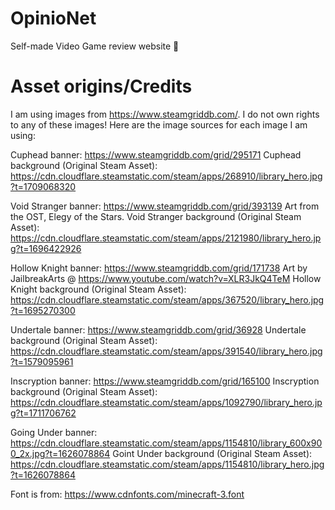 # OpinioNet
Self-made Video Game review website 👾

# Asset origins/Credits
I am using images from https://www.steamgriddb.com/. I do not own rights to
any of these images! Here are the image sources for each image I am using:

Cuphead banner: https://www.steamgriddb.com/grid/295171
Cuphead background (Original Steam Asset): https://cdn.cloudflare.steamstatic.com/steam/apps/268910/library_hero.jpg?t=1709068320

Void Stranger banner: https://www.steamgriddb.com/grid/393139
Art from the OST, Elegy of the Stars.
Void Stranger background (Original Steam Asset): https://cdn.cloudflare.steamstatic.com/steam/apps/2121980/library_hero.jpg?t=1696422926

Hollow Knight banner: https://www.steamgriddb.com/grid/171738
Art by JailbreakArts @ https://www.youtube.com/watch?v=XLR3JkQ4TeM
Hollow Knight background (Original Steam Asset): https://cdn.cloudflare.steamstatic.com/steam/apps/367520/library_hero.jpg?t=1695270300

Undertale banner: https://www.steamgriddb.com/grid/36928
Undertale background (Original Steam Asset): https://cdn.cloudflare.steamstatic.com/steam/apps/391540/library_hero.jpg?t=1579095961

Inscryption banner: https://www.steamgriddb.com/grid/165100
Inscryption background (Original Steam Asset): https://cdn.cloudflare.steamstatic.com/steam/apps/1092790/library_hero.jpg?t=1711706762

Going Under banner: https://cdn.cloudflare.steamstatic.com/steam/apps/1154810/library_600x900_2x.jpg?t=1626078864
Goint Under background (Original Steam Asset): https://cdn.cloudflare.steamstatic.com/steam/apps/1154810/library_hero.jpg?t=1626078864

Font is from:
https://www.cdnfonts.com/minecraft-3.font
